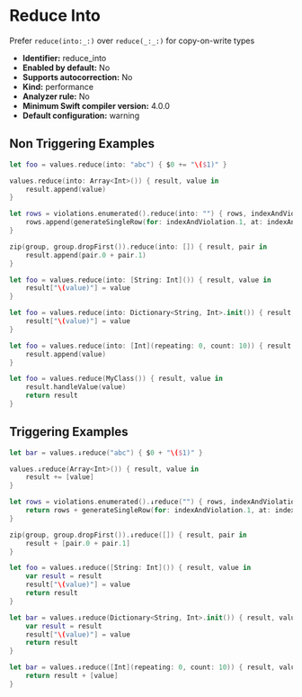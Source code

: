 # Reduce Into

Prefer `reduce(into:_:)` over `reduce(_:_:)` for copy-on-write types

* **Identifier:** reduce_into
* **Enabled by default:** No
* **Supports autocorrection:** No
* **Kind:** performance
* **Analyzer rule:** No
* **Minimum Swift compiler version:** 4.0.0
* **Default configuration:** warning

## Non Triggering Examples

```swift
let foo = values.reduce(into: "abc") { $0 += "\($1)" }
```

```swift
values.reduce(into: Array<Int>()) { result, value in
    result.append(value)
}
```

```swift
let rows = violations.enumerated().reduce(into: "") { rows, indexAndViolation in
    rows.append(generateSingleRow(for: indexAndViolation.1, at: indexAndViolation.0 + 1))
}
```

```swift
zip(group, group.dropFirst()).reduce(into: []) { result, pair in
    result.append(pair.0 + pair.1)
}
```

```swift
let foo = values.reduce(into: [String: Int]()) { result, value in
    result["\(value)"] = value
}
```

```swift
let foo = values.reduce(into: Dictionary<String, Int>.init()) { result, value in
    result["\(value)"] = value
}
```

```swift
let foo = values.reduce(into: [Int](repeating: 0, count: 10)) { result, value in
    result.append(value)
}
```

```swift
let foo = values.reduce(MyClass()) { result, value in
    result.handleValue(value)
    return result
}
```

## Triggering Examples

```swift
let bar = values.↓reduce("abc") { $0 + "\($1)" }
```

```swift
values.↓reduce(Array<Int>()) { result, value in
    result += [value]
}
```

```swift
let rows = violations.enumerated().↓reduce("") { rows, indexAndViolation in
    return rows + generateSingleRow(for: indexAndViolation.1, at: indexAndViolation.0 + 1)
}
```

```swift
zip(group, group.dropFirst()).↓reduce([]) { result, pair in
    result + [pair.0 + pair.1]
}
```

```swift
let foo = values.↓reduce([String: Int]()) { result, value in
    var result = result
    result["\(value)"] = value
    return result
}
```

```swift
let bar = values.↓reduce(Dictionary<String, Int>.init()) { result, value in
    var result = result
    result["\(value)"] = value
    return result
}
```

```swift
let bar = values.↓reduce([Int](repeating: 0, count: 10)) { result, value in
    return result + [value]
}
```